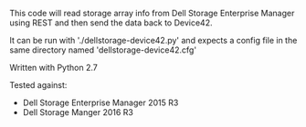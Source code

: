 This code will read storage array info from Dell Storage Enterprise Manager using REST and then send the data back to Device42.

It can be run with './dellstorage-device42.py' and expects a config file in the same directory named 'dellstorage-device42.cfg'

Written with Python 2.7

Tested against:
* Dell Storage Enterprise Manager 2015 R3
* Dell Storage Manger 2016 R3
